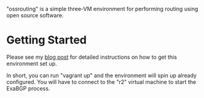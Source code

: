 "ossrouting" is a simple three-VM environment for performing routing using open source software.

# Getting Started

Please see my [blog post](http://keepingitclassless.net/2015/06/open-source-routing-practical-lab/) for detailed instructions on how to get this environment set up.

In short, you can run "vagrant up" and the environment will spin up already configured. You will have to connect to the "r2" virtual machine to start the ExaBGP process.
